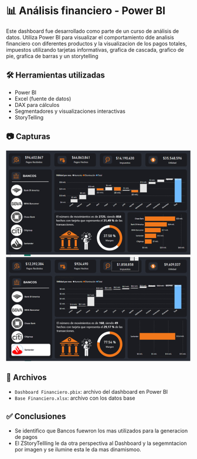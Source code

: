 # 📊 Análisis financiero - Power BI

Este dashboard fue desarrollado como parte de un curso de análisis de datos. Utiliza Power BI para visualizar el comportamiento dde analisis financiero con diferentes productos y la visualizacion de los pagos totales, impuestos utilizando tarjetas informativas, grafica de cascada, grafico de pie, grafica de barras y un storytelling

## 🛠️ Herramientas utilizadas

- Power BI
- Excel (fuente de datos)
- DAX para cálculos
- Segmentadores y visualizaciones interactivas
- StoryTelling


## 📷 Capturas

![Dashboard general](./Dash1.png)
![Segmentación de datos](./dash2.png)

## 📁 Archivos

- `Dashboard Financiero.pbix`: archivo del dashboard en Power BI
- `Base Financiero.xlsx`: archivo con los datos base

## ✅ Conclusiones

- Se identifico que Bancos fuewron los mas utilizados para la generacion de pagos
- El ZStoryTellling le da otra perspectiva al Dashboard y la segemntacion por imagen y se ilumine esta le da mas dinamismoo.
